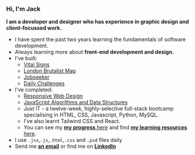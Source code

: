 ### Hi, I'm Jack 
**I am a developer and designer who has experience in graphic design and client-focussed work.**
- I have spent the past two years learning the fundamentals of software development.
- Always learning more about **front-end development and design.**
- I've built:
  - [Vital Signs](https://vitalsignsmag.org)
  - [London Brutalist Map](https://github.com/jones58/brutalist-map-2)
  - [Jobseeker](https://jobseeker.jackkershaw.net/)
  - [Daily Challenges](https://github.com/jones58/daily-challenges)
- I've completed:
    - [Responsive Web Design](https://www.freecodecamp.org/certification/jones58/responsive-web-design)
    - [JavaScript Algorithms and Data Structures](https://www.freecodecamp.org/certification/jones58/javascript-algorithms-and-data-structures)
    - Just IT - a twelve-week, highly-selective full-stack bootcamp specialising in HTML, CSS, Javascript, Python, MySQL.
    - I've also learnt Tailwind CSS and React. 
    - You can see my [**my progress** here](https://progress.jackkershaw.net) and find [**my learning resources** here](https://github.com/jones58/Learning-Resources).
- I use `.jsx`,`.js`,`.html`,`.css` and `.psd` files daily
- Send me [**an email**](mailto:jackkershaw@protonmail.com") or find me on [**LinkedIn**](https://www.linkedin.com/in/jackkershaw)
